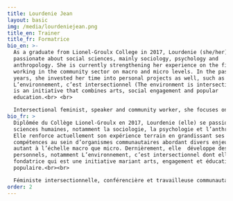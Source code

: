 ```yaml
---
title: Lourdenie Jean
layout: basic
img: /media/lourdeniejean.png
title_en: Trainer
title_fr: Formatrice
bio_en: >-
  As a graduate from Lionel-Groulx College in 2017, Lourdenie (she/her) is
  passionate about social sciences, mainly sociology, psychology and
  anthropology. She is currently strengthening her experience on the field by
  working in the community sector on macro and micro levels. In the past few
  years, she invested her time into personal projects as well, such as
  L’environnement, c’est intersectionnel (The environment is intersectional). It
  is an initiative that combines arts, social engagement and popular
  education.<br> <br>

  Intersectional feminist, speaker and community worker, she focuses on anything that touches sociology, anti-oppression and social justice.
bio_fr: >
  Diplômée du Collège Lionel-Groulx en 2017, Lourdenie (elle) se passionne des
  sciences humaines, notamment la sociologie, la psychologie et l’anthropologie.
  Elle renforce actuellement son expérience terrain en grandissant ses
  compétences au sein d’organismes communautaires abordant divers enjeux sociaux
  autant à l’échelle macro que micro. Dernièrement, elle  développe des projets
  personnels, notamment L’environnement, c’est intersectionnel dont elle est la
  fondatrice qui est une initiative mariant arts, engagement et éducation
  populaire.<br><br>

  Féministe intersectionnelle, conférencière et travailleuse communautaire, elle se perfectionne sur les thématiques touchant de près ou de loin la justice sociale, la sociologie et l’anti-oppression.
order: 2
---
```

